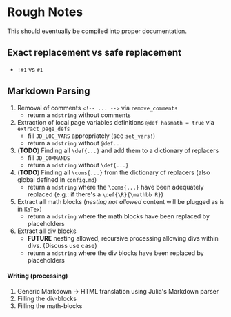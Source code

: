 # Rough Notes

This should eventually be compiled into proper documentation.

## Exact replacement vs safe replacement

* `!#1` vs `#1`

## Markdown Parsing

1. Removal of comments `<!-- ... -->` via `remove_comments`
    * return a `mdstring` without comments
1. Extraction of local page variables definitions `@def hasmath = true` via `extract_page_defs`
    * fill `JD_LOC_VARS` appropriately (see `set_vars!`)
    * return a `mdstring` without `@def...`
1. (**TODO**) Finding all `\def{...}` and add them to a dictionary of replacers
    * fill `JD_COMMANDS`
    * return a `mdstring` without `\def{...}`
1. (**TODO**) Finding all `\coms{...}` from the dictionary of replacers (also global defined in `config.md`)
    * return a `mdstring` where the `\coms{...}` have been adequately replaced (e.g.: if there's a `\def{\R}{\mathbb R}`)
1. Extract all math blocks (*nesting not allowed* content will be plugged as is in `KaTex`)
    * return a `mdstring` where the math blocks have been replaced by placeholders
1. Extract all div blocks
    * **FUTURE** nesting allowed, recursive processing allowing divs within divs. (Discuss use case)
    * return a `mdstring` where the div blocks have been replaced by placeholders

#### Writing (processing)

1. Generic Markdown -> HTML translation using Julia's Markdown parser
1. Filling the div-blocks
1. Filling the math-blocks
